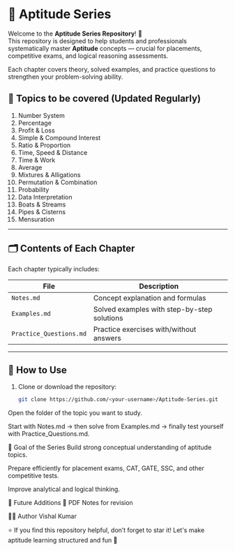 # 📘 Aptitude Series

Welcome to the **Aptitude Series Repository**! 🎯  
This repository is designed to help students and professionals systematically master **Aptitude** concepts — crucial for placements, competitive exams, and logical reasoning assessments.

Each chapter covers theory, solved examples, and practice questions to strengthen your problem-solving ability.


## 🧠 Topics to be covered (Updated Regularly)

1. Number System  
2. Percentage  
3. Profit & Loss  
4. Simple & Compound Interest  
5. Ratio & Proportion  
6. Time, Speed & Distance  
7. Time & Work  
8. Average  
9. Mixtures & Alligations  
10. Permutation & Combination  
11. Probability  
12. Data Interpretation  
13. Boats & Streams  
14. Pipes & Cisterns  
15. Mensuration  

---

## 🗂️ Contents of Each Chapter

Each chapter typically includes:

| File | Description |
|------|--------------|
| `Notes.md` | Concept explanation and formulas |
| `Examples.md` | Solved examples with step-by-step solutions |
| `Practice_Questions.md` | Practice exercises with/without answers |

---

## 🚀 How to Use

1. Clone or download the repository:
   ```bash
   git clone https://github.com/<your-username>/Aptitude-Series.git
Open the folder of the topic you want to study.

Start with Notes.md → then solve from Examples.md → finally test yourself with Practice_Questions.md.

🧩 Goal of the Series
Build strong conceptual understanding of aptitude topics.

Prepare efficiently for placement exams, CAT, GATE, SSC, and other competitive tests.

Improve analytical and logical thinking.


🧭 Future Additions
🧾 PDF Notes for revision

🧑‍💻 Author
Vishal Kumar

⭐ If you find this repository helpful, don’t forget to star it!
Let's make aptitude learning structured and fun 🚀
